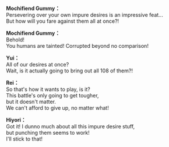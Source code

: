 # 

  
**Mochifiend Gummy：**  
Persevering over your own impure desires is an impressive feat...  
But how will you fare against them all at once?!  
  
**Mochifiend Gummy：**  
Behold!  
You humans are tainted! Corrupted beyond no comparison!  
  
**Yui：**  
All of our desires at once?  
Wait, is it actually going to bring out all 108 of them?!  
  
**Rei：**  
So that's how it wants to play, is it?  
This battle's only going to get tougher,  
but it doesn't matter.  
We can't afford to give up, no matter what!  
  
**Hiyori：**  
Got it! I dunno much about all this impure desire stuff,  
but punching them seems to work!  
I'll stick to that!  

